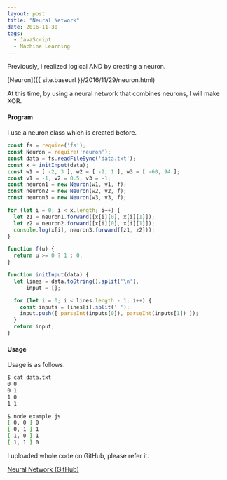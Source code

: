```yaml
---
layout: post
title: "Neural Network"
date: 2016-11-30
tags:
  - JavaScript
  - Machine Learning
---
```

Previously, I realized logical AND by creating a neuron.

[Neuron]({{ site.baseurl }}/2016/11/29/neuron.html)

At this time, by using a neural network that combines neurons,
I will make XOR.

#### **Program**
I use a neuron class which is created before.

```js
const fs = require('fs');
const Neuron = require('neuron');
const data = fs.readFileSync('data.txt');
const x = initInput(data);
const w1 = [ -2, 3 ], w2 = [ -2, 1 ], w3 = [ -60, 94 ];
const v1 = -1, v2 = 0.5, v3 = -1;
const neuron1 = new Neuron(w1, v1, f);
const neuron2 = new Neuron(w2, v2, f);
const neuron3 = new Neuron(w3, v3, f);

for (let i = 0; i < x.length; i++) {
  let z1 = neuron1.forward([x[i][0], x[i][1]]);
  let z2 = neuron2.forward([x[i][0], x[i][1]]);
  console.log(x[i], neuron3.forward([z1, z2]));
}

function f(u) {
  return u >= 0 ? 1 : 0;
}

function initInput(data) {
  let lines = data.toString().split('\n'),
      input = [];

  for (let i = 0; i < lines.length - 1; i++) {
    const inputs = lines[i].split(' ');
    input.push([ parseInt(inputs[0]), parseInt(inputs[1]) ]);
  }
  return input;
}
```

#### **Usage**
Usage is as follows.

```bash
$ cat data.txt
0 0
0 1
1 0
1 1

$ node example.js
[ 0, 0 ] 0
[ 0, 1 ] 1
[ 1, 0 ] 1
[ 1, 1 ] 0
```

I uploaded whole code on GitHub, please refer it.

[Neural Network (GitHub)](https://github.com/saitoxu/ml-kitchen-sink/tree/master/06-neural-network)
